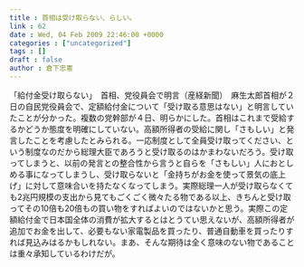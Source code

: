 ```yaml
---
title : 首相は受け取らない、らしい。
link : 62
date : Wed, 04 Feb 2009 22:46:00 +0000
categories : ["uncategorized"]
tags : []
draft : false
author : 倉下忠憲
---
```


「給付金受け取らない」　首相、党役員会で明言（産経新聞）　麻生太郎首相が２日の自民党役員会で、定額給付金について「受け取る意思はない」と明言していたことが分かった。複数の党幹部が４日、明らかにした。首相はこれまで受給するかどうか態度を明確にしていない。高額所得者の受給に関し「さもしい」と発言したことを考慮したとみられる。一応制度として全員受け取ってください、という制度なのだから総理大臣であろうと受け取るのはかまわないだろう。受け取ってしまうと、以前の発言との整合性から言うと自らを「さもしい」人におとしめる事になってしまうし、受け取らないと「金持ちがお金を使って景気の底上げ」に対して意味合いを持たなくなってしまう。実際総理一人が受け取らなくても2兆円規模の支出から見てもごくごく微々たる物である以上、きちんと受け取ってその10倍も20倍もの買い物をすればよいのではないかと思う。実際この定額給付金で日本国全体の消費が拡大するとはとうてい思えないが、高額所得者が追加でお金を出して、必要もない家電製品を買ったり、普通自動車を買ったりすれば見込みはるかもしれない。まあ、そんな期待は全く意味のない物であることは重々承知しているわけだが。
